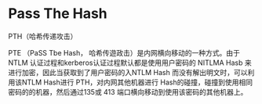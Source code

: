 # Pass The Hash

PTH（哈希传递攻击）

PTE （PaSS Tbe Hash， 哈希传遊政击）是内网横向移动的一种方式。由于 NTLM 认证过程和kerberos认证过程默认都是使用用户密码的 NITLMA Hasb 来进行加密，因此当获取到了用户密码的入NTLM Hash 而没有解出明文时，可以利用该NTLM Hash进行 PTH，对内网其他机器进行 Hash的碰撞，碰撞到使用相同密码的的机器，然后通过135或 413 端口横向移动到使用该密码的其他机器上。

